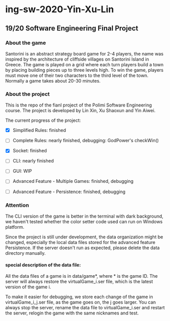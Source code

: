 # ing-sw-2020-Yin-Xu-Lin

## 19/20 Software Engineering Final Project 

### About the game

Santorini is an abstract strategy board game for 2-4 players, the name was inspired by the architecture of cliffside villages on Santorini Island in Greece. The game is played on a grid where each turn players build a town by placing building pieces up to three levels high. To win the game, players must move one of their two characters to the third level of the town. Normally a game takes about 20-30 minutes.

### About the project

This is the repo of the fianl project of the Polimi Software Engineering course. The project is developed by Lin Xin, Xu Shaoxun and Yin Aiwei.

The current progress of the project:


- [x] Simplified Rules: finished

- [ ] Complete Rules: nearly finished, debugging: GodPower's checkWin()

- [x] Socket: finished

- [ ] CLI: nearly finished

- [ ] GUI: WIP

- [ ] Advanced Feature - Multiple Games: finished, debugging

- [ ] Advanced Feature - Persistence: finished, debugging

### Attention

The CLI version of the game is better in the terminal with dark background, we haven't tested whether the color setter code used can run on Windows platform.

Since the project is still under development, the data organization might be changed, especially the local data files stored for the advanced feature Persistence. If the server doesn't run as expected, please delete the data directory manually.

#### special description of the data file: 

All the data files of a game is in data/game*, where * is the game ID. The server will always restore the virtualGame_i.ser file, which is the latest version of the game i. 

To make it easier for debugging, we store each change of the game in virtualGame_i_j.ser file, as the game goes on, the j goes larger. You can always stop the server, rename the data file to virtualGame_i.ser and restart the server, relogin the game with the same nicknames and test.